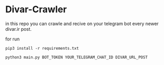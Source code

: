 # Divar-Crawler

in this repo you can crawle and recive on your telegram bot every newer divar.ir post.

for run

`pip3 install -r requirements.txt`

`python3 main.py BOT_TOKEN YOUR_TELEGRAM_CHAT_ID DIVAR_URL_POST`
